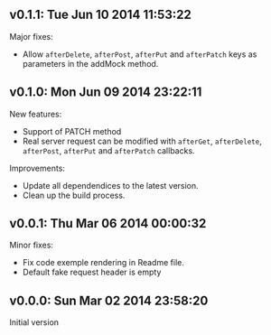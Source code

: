 ## v0.1.1: Tue Jun 10 2014 11:53:22

Major fixes:

* Allow `afterDelete`, `afterPost`, `afterPut` and `afterPatch` keys as parameters in the addMock method.


## v0.1.0: Mon Jun 09 2014 23:22:11

New features:

* Support of PATCH method
* Real server request can be modified with `afterGet`, `afterDelete`, `afterPost`, `afterPut` and `afterPatch` callbacks.

Improvements:

* Update all dependendices to the latest version.
* Clean up the build process.


## v0.0.1: Thu Mar 06 2014 00:00:32

Minor fixes:

* Fix code exemple rendering in Readme file.
* Default fake request header is empty


## v0.0.0: Sun Mar 02 2014 23:58:20

Initial version
